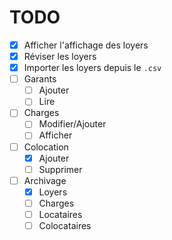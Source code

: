 # TODO
 - [x] Afficher l'affichage des loyers
 - [x] Réviser les loyers
 - [x] Importer les loyers depuis le `.csv`
 - [ ] Garants
   - [ ] Ajouter
   - [ ] Lire
 - [ ] Charges
   - [ ] Modifier/Ajouter
   - [ ] Afficher
 - [ ] Colocation
   - [x] Ajouter
   - [ ] Supprimer
 - [ ] Archivage
   - [x] Loyers
   - [ ] Charges
   - [ ] Locataires
   - [ ] Colocataires

